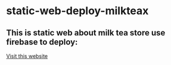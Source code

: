 # static-web-deploy-milkteax
## This is static web about milk tea store use firebase to deploy:
[Visit this website](https://milkteax-store.web.app/)
